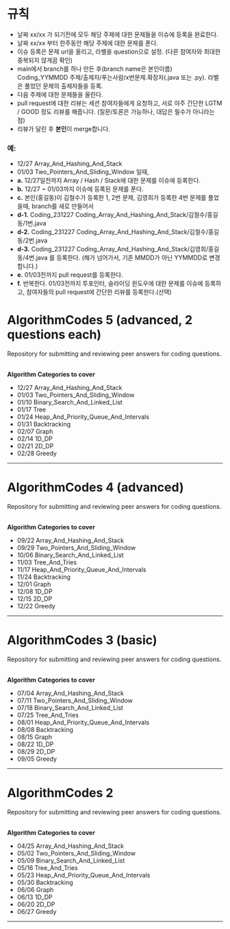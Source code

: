 # 규칙
- 날짜 xx/xx 가 되기전에 모두 해당 주제에 대한 문제들을 이슈에 등록을 완료한다.
- 날짜 xx/xx 부터 한주동안 해당 주제에 대한 문제를 푼다.
- 이슈 등록은 문제 url을 올리고, 라벨을 question으로 설정. (다른 참여자와 최대한 중복되지 않게끔 확인)
- main에서 branch를 하나 만든 후(branch name은 본인이름) Coding_YYMMDD 주제/출제자/푸는사람/x번문제.확장자(.java 또는 .py). 라벨은 풀었던 문제의 출제자들을 등록.
- 다음 주제에 대한 문제들을 올린다.
- pull request에 대한 리뷰는 세션 참여자들에게 요청하고, 서로 아주 간단한 LGTM / GOOD 정도 리뷰를 해줍니다. (질문/토론은 가능하나, 대답은 필수가 아니라는 점)
- 리뷰가 달린 후 **본인**이 merge합니다.

### 예:
- 12/27 Array_And_Hashing_And_Stack
- 01/03 Two_Pointers_And_Sliding_Window 일때,
- **a.** 12/27일전까지 Array / Hash / Stack에 대한 문제를 이슈에 등록한다.
- **b.** 12/27 ~ 01/03까지 이슈에 등록된 문제를 푼다. 
- **c.** 본인(홍길동)이 김철수가 등록한 1, 2번 문제, 김영희가 등록한 4번 문제를 풀었을때, branch를 새로 만들어서
- **d-1.** Coding_231227 Coding_Array_And_Hashing_And_Stack/김철수/홍길동/1번.java
- **d-2.** Coding_231227 Coding_Array_And_Hashing_And_Stack/김철수/홍길동/2번.java
- **d-3.** Coding_231227 Coding_Array_And_Hashing_And_Stack/김영희/홍길동/4번.java 를 등록한다. (해가 넘어가서, 기존 MMDD가 아닌 YYMMDD로 변경합니다.)
- **e.** 01/03전까지 pull request를 등록한다.
- **f.** 반복한다. 01/03전까지 투포인터, 슬라이딩 윈도우에 대한 문제를 이슈에 등록하고, 참여자들의 pull request에 간단한 리뷰를 등록한다.(선택)

# AlgorithmCodes 5 (advanced, 2 questions each)
Repository for submitting and reviewing peer answers for coding questions.

<br>
<b> Algorithm Categories to cover </b>

- 12/27 Array_And_Hashing_And_Stack
- 01/03 Two_Pointers_And_Sliding_Window
- 01/10 Binary_Search_And_Linked_List
- 01/17 Tree
- 01/24 Heap_And_Priority_Queue_And_Intervals
- 01/31 Backtracking
- 02/07 Graph
- 02/14 1D_DP
- 02/21 2D_DP
- 02/28 Greedy
--------

# AlgorithmCodes 4 (advanced)
Repository for submitting and reviewing peer answers for coding questions.

<br>
<b> Algorithm Categories to cover </b>

- 09/22 Array_And_Hashing_And_Stack
- 09/29 Two_Pointers_And_Sliding_Window
- 10/06 Binary_Search_And_Linked_List
- 11/03 Tree_And_Tries
- 11/17 Heap_And_Priority_Queue_And_Intervals
- 11/24 Backtracking
- 12/01 Graph
- 12/08 1D_DP
- 12/15 2D_DP
- 12/22 Greedy
--------

# AlgorithmCodes 3 (basic)
Repository for submitting and reviewing peer answers for coding questions.

<br>
<b> Algorithm Categories to cover </b>

- 07/04 Array_And_Hashing_And_Stack
- 07/11 Two_Pointers_And_Sliding_Window
- 07/18 Binary_Search_And_Linked_List
- 07/25 Tree_And_Tries
- 08/01 Heap_And_Priority_Queue_And_Intervals
- 08/08 Backtracking
- 08/15 Graph
- 08/22 1D_DP
- 08/29 2D_DP
- 09/05 Greedy
--------

# AlgorithmCodes 2 
Repository for submitting and reviewing peer answers for coding questions.

<br>
<b> Algorithm Categories to cover </b>

- 04/25 Array_And_Hashing_And_Stack
- 05/02 Two_Pointers_And_Sliding_Window
- 05/09 Binary_Search_And_Linked_List
- 05/16 Tree_And_Tries
- 05/23 Heap_And_Priority_Queue_And_Intervals
- 05/30 Backtracking
- 06/06 Graph
- 06/13 1D_DP
- 06/20 2D_DP
- 06/27 Greedy
--------
